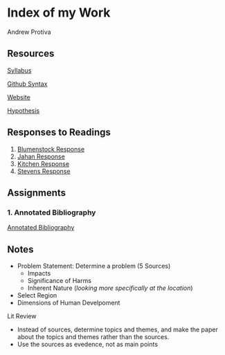 # Index of my Work

Andrew Protiva

## Resources
[Syllabus](https://tyler-frazier.github.io/evolving_solutions)

[Github Syntax](https://help.github.com/en/github/writing-on-github/basic-writing-and-formatting-syntax)

[Website](https://aprotiva.github.io/Workshop/)

[Hypothesis](https://web.hypothes.is/)
## Responses to Readings
1. [Blumenstock Response](https://aprotiva.github.io/Workshop/blumenstock_response)
1. [Jahan Response](https://aprotiva.github.io/Workshop/jahan_response)
1. [Kitchen Response](https://aprotiva.github.io/Workshop/kitchen_response)
1. [Stevens Response](https://aprotiva.github.io/Workshop/stevens-response)

## Assignments 
### 1. Annotated Bibliography
[Annotated Bibliography](https://aprotiva.github.io/Workshop/annotated_bibliography)


## Notes
- Problem Statement: Determine a problem (5 Sources)
  - Impacts
  - Significance of Harms
  - Inherent Nature (*looking more specifically at the location*)
- Select Region
- Dimensions of Human Develpoment


Lit Review
- Instead of sources, determine topics and themes, and make the paper about the topics and themes rather than the sources.
- Use the sources as evedence, not as main points

